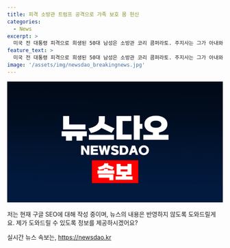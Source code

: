 ```yaml
---
title: 피격 소방관 트럼프 공격으로 가족 보호 몸 헌신
categories:
  - News
excerpt: >
  미국 전 대통령 피격으로 희생된 50대 남성은 소방관 코리 콤퍼라토. 주지사는 그가 아내와 딸을 지키기 위해 몸을 던진 헌신적인 인물이라고 말했으며, 소방대 대장은 그를 20년 넘게 애정과 봉사로 움직이던 인물이라고 추모했다. 사건으로 1명 사망, 2명 다쳤으며, 경찰이 조사중이다. (#유세_피격사건 #트럼프 #소방관 #사망자)
feature_text: >
  미국 전 대통령 피격으로 희생된 50대 남성은 소방관 코리 콤퍼라토. 주지사는 그가 아내와 딸을 지키기 위해 몸을 던진 헌신적인 인물이라고 말했으며, 소방대 대장은 그를 20년 넘게 애정과 봉사로 움직이던 인물이라고 추모했다. 사건으로 1명 사망, 2명 다쳤으며, 경찰이 조사중이다. (#유세_피격사건 #트럼프 #소방관 #사망자)
image: '/assets/img/newsdao_breakingnews.jpg'
---
```


<p><img src="/assets/img/newsdao_breakingnews.jpg" alt="firstkoreanews 속보" /></p>

<p>저는 현재 구글 SEO에 대해 작성 중이며, 뉴스의 내용은 반영하지 않도록 도와드릴게요. 제가 도와드릴 수 있도록 정보를 제공하시겠어요?</p>
실시간 뉴스 속보는, <a href="https://newsdao.kr" rel="dofollow">https://newsdao.kr</a>


